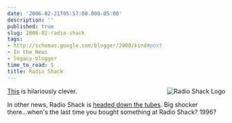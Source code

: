 ```yaml
---
date: '2006-02-21T05:57:00.000-05:00'
description: ''
published: true
slug: 2006-02-radio-shack
tags:
- http://schemas.google.com/blogger/2008/kind#post
- In the News
- legacy-blogger
time_to_read: 5
title: Radio Shack
---
```


<img alt="Radio Shack Logo" src="http://rsk.imageg.net/images/rsk_header_logo.gif" style="float: right;" /><a href="http://ldopa.net/2006/02/21/radio-shack-announces-free-tv-downloads/">This</a> is hilariously clever.

In other news, Radio Shack is <a href="http://www.forbes.com/technology/feeds/afx/2006/02/20/afx2539792.html">headed down the tubes</a>. Big shocker there...when's the last time you bought something at Radio Shack? 1996?